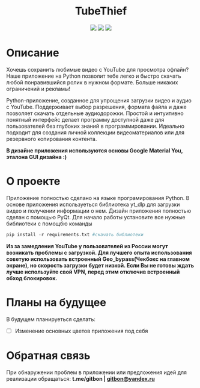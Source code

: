 <h1 align="center">TubeThief</h1>

</h2>

<p align="center">

<img src="https://badges.frapsoft.com/os/v1/open-source.svg?v=103" >

<img src="https://camo.githubusercontent.com/89e8b2eeeb9c2652c1dc087a9f72b514d8a50efd787ffced15c6af9c2c718c14/68747470733a2f2f696d672e736869656c64732e696f2f62616467652f2d507974686f6e2d626c61636b3f7374796c653d666c61742d737175617265266c6f676f3d507974686f6e">

<img src="https://camo.githubusercontent.com/0ced1e0be80f32eee58612df57ae3dbc4aa9fa2e969060fc1491263e6f94d6f3/68747470733a2f2f696d672e736869656c64732e696f2f62616467652f2d4769744875622d3138313731373f7374796c653d666c61742d737175617265266c6f676f3d676974687562">
</p>

# Описание
Хочешь сохранить любимые видео с YouTube для просмотра офлайн? Наше приложение на Python позволит тебе легко и быстро скачать любой понравившийся ролик в нужном формате. Больше никаких ограничений и рекламы!

Python-приложение, созданное для упрощения загрузки видео и аудио с YouTube. Поддерживает выбор разрешения, формата файла и даже позволяет скачать отдельные аудиодорожки. Простой и интуитивно понятный интерфейс делает программу доступной даже для пользователей без глубоких знаний в программировании. Идеально подходит для создания личной коллекции видеоматериалов или для резервного копирования контента.

**В дизайне приложения используются основы Google Material You, эталона GUI дизайна :)**

# О проекте
Приложение полностью сделано на языке програмирования Python. В основе приложения используеться библиотека yt_dlp для загрузки видео и получении информации о нем. Дизайн приложения полностью сделан с помощью PyQt.
Для начало работы установите все нужные библиотеки с помощбю команды 
```python
pip install -r requirements.txt #скачать библиотеки
```

**Из за замедления YouTube у пользователей из России могут возникать проблемы с загрузкой. Для лучшего опыта использования советую использовать встроенный Geo_bypass(Чекбокс на главном экране), но скорость загрузки будет низкой. Если Вы не готовы ждать лучше используйте свой VPN, перед этим отключив встроенный обход блокировок.**

# Планы на будущее
В будущем планируеться сделать:
- [ ] Изменение основных цветов приложения под себя

# Обратная связь
При обнаружении проблем в приложении или предложения идей для реализации обращаться:
**t.me/gitbon | gitbon@yandex.ru**
      
